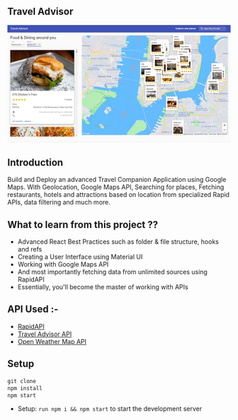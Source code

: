 ## Travel Advisor

![Travel Advisor](https://github.com/amisha26/Travel-Advisor/blob/master/public/tra.png) 

## Introduction
Build and Deploy an advanced Travel Companion Application using Google Maps. With Geolocation, Google Maps API, Searching for places, Fetching restaurants, hotels and attractions based on location from specialized Rapid APIs, data filtering and much more.

## What to learn from this project ??

- Advanced React Best Practices such as folder & file structure, hooks and refs
- Creating a User Interface using Material UI
- Working with Google Maps API
- And most importantly fetching data from unlimited sources using RapidAPI
- Essentially, you'll become the master of working with APIs

## API Used :-

* [RapidAPI](https://rapidapi.com/hub?utm_source=youtube.com/JavaScriptMastery&utm_medium=DevRel&utm_campaign=DevRel)
* [Travel Advisor API](https://rapidapi.com/apidojo/api/travel-advisor?utm_source=youtube.com/JavaScriptMastery&utm_medium=DevRel&utm_campaign=DevRel)
* [Open Weather Map API](https://rapidapi.com/community/api/open-weather-map?utm_source=youtube.com/JavaScriptMastery&utm_medium=DevRel&utm_campaign=DevRel)


## Setup

```
git clone
npm install
npm start
```
* Setup: ``run npm i && npm start`` to start the development server